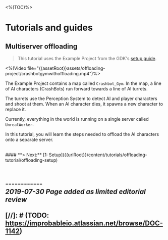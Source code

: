 <%(TOC)%>

# Tutorials and guides

## Multiserver offloading

> This tutorial uses the Example Project from the GDK's [setup guide]({{urlRoot}}/content/get-started/example-project/exampleproject-intro).</br>

<%(Video file="{{assetRoot}}assets/offloading-project/crashbotgymwithoffloading.mp4")%>

The Example Project contains a map called `Crashbot_Gym`. In the map, a line of AI characters (CrashBots) run forward towards a line of AI turrets.

The turrets use the Perception System to detect AI and player characters and shoot at them. When an AI character dies, it spawns a new character to replace it.

Currently, everything in the world is running on a single server called `UnrealWorker`.

In this tutorial, you will learn the steps needed to offload the AI characters onto a separate server.

</br>
#### **> Next:** [1: Setup]({{urlRoot}}/content/tutorials/offloading-tutorial/offloading-setup)
</br>

<br/>------------<br/>
_2019-07-30 Page added as limited editorial review_
<br/>
<br/>
[//]: # (TODO: https://improbableio.atlassian.net/browse/DOC-1142)
------------